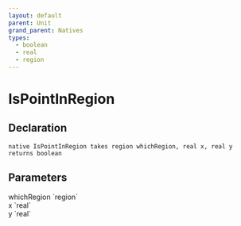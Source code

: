 ```yaml
---
layout: default
parent: Unit
grand_parent: Natives
types:
  - boolean
  - real
  - region
---
```


# IsPointInRegion

## Declaration

```
native IsPointInRegion takes region whichRegion, real x, real y returns boolean
```

## Parameters
<dl>
  <dt>whichRegion `region`</dt>
  <dd></dd>

  <dt>x `real`</dt>
  <dd></dd>

  <dt>y `real`</dt>
  <dd></dd>
</dl>